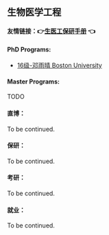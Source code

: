 ## 生物医学工程

#### 友情链接：:point_right:[生医工保研手册](https://docs.qq.com/doc/DRmtoQlhEdm9oSnpD) :point_left:

#### PhD Programs:

  - [16级-邓雨晴 Boston University](grad-application/biomedical-engineering/[US]-16-dengyuqing.md)


#### Master Programs:

TODO


#### 直博：

To be continued.

#### 保研：

To be continued.

#### 考研：

To be continued.

#### 就业：

To be continued.



